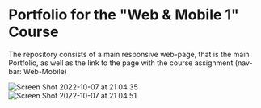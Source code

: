 # Portfolio for the "Web & Mobile 1" Course

 The repository consists of a main responsive web-page, that is the main Portfolio, as well as the link to the page with the course assignment (nav-bar: Web-Mobile)
 

![Screen Shot 2022-10-07 at 21 04 35](https://user-images.githubusercontent.com/98649599/194612801-a887ae50-fe51-453e-9bd3-17886d17c9bd.jpg)
![Screen Shot 2022-10-07 at 21 04 51](https://user-images.githubusercontent.com/98649599/194612811-af22f7af-a5b4-4813-bbaa-68c0c3002cdf.jpg)
